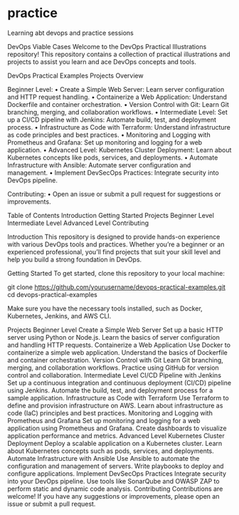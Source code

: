 # practice
Learning abt devops and practice sessions

DevOps Viable Cases
Welcome to the DevOps Practical Illustrations repository! This repository contains a collection of practical illustrations and projects to assist you learn and ace DevOps concepts and tools.




DevOps Practical Examples Projects Overview

Beginner Level:
• Create a Simple Web Server: Learn server configuration and HTTP request handling.
• Containerize a Web Application: Understand Dockerfile and container orchestration.
• Version Control with Git: Learn Git branching, merging, and collaboration workflows.
• Intermediate Level: Set up a CI/CD pipeline with Jenkins: Automate build, test, and deployment process.
• Infrastructure as Code with Terraform: Understand infrastructure as code principles and best practices.
• Monitoring and Logging with Prometheus and Grafana: Set up monitoring and logging for a web application.
• Advanced Level: Kubernetes Cluster Deployment: Learn about Kubernetes concepts like pods, services, and deployments.
• Automate Infrastructure with Ansible: Automate server configuration and management.
• Implement DevSecOps Practices: Integrate security into DevOps pipeline.

Contributing:
• Open an issue or submit a pull request for suggestions or improvements.

Table of Contents
Introduction
Getting Started
Projects
Beginner Level
Intermediate Level
Advanced Level
Contributing

Introduction
This repository is designed to provide hands-on experience with various DevOps tools and practices. Whether you’re a beginner or an experienced professional, you’ll find projects that suit your skill level and help you build a strong foundation in DevOps.

Getting Started
To get started, clone this repository to your local machine:

git clone https://github.com/yourusername/devops-practical-examples.git
cd devops-practical-examples

Make sure you have the necessary tools installed, such as Docker, Kubernetes, Jenkins, and AWS CLI.

Projects
Beginner Level
Create a Simple Web Server
Set up a basic HTTP server using Python or Node.js.
Learn the basics of server configuration and handling HTTP requests.
Containerize a Web Application
Use Docker to containerize a simple web application.
Understand the basics of Dockerfile and container orchestration.
Version Control with Git
Learn Git branching, merging, and collaboration workflows.
Practice using GitHub for version control and collaboration.
Intermediate Level
CI/CD Pipeline with Jenkins
Set up a continuous integration and continuous deployment (CI/CD) pipeline using Jenkins.
Automate the build, test, and deployment process for a sample application.
Infrastructure as Code with Terraform
Use Terraform to define and provision infrastructure on AWS.
Learn about infrastructure as code (IaC) principles and best practices.
Monitoring and Logging with Prometheus and Grafana
Set up monitoring and logging for a web application using Prometheus and Grafana.
Create dashboards to visualize application performance and metrics.
Advanced Level
Kubernetes Cluster Deployment
Deploy a scalable application on a Kubernetes cluster.
Learn about Kubernetes concepts such as pods, services, and deployments.
Automate Infrastructure with Ansible
Use Ansible to automate the configuration and management of servers.
Write playbooks to deploy and configure applications.
Implement DevSecOps Practices
Integrate security into your DevOps pipeline.
Use tools like SonarQube and OWASP ZAP to perform static and dynamic code analysis.
Contributing
Contributions are welcome! If you have any suggestions or improvements, please open an issue or submit a pull request.
 
